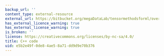 ```yaml
---
backup_url: ''
content_type: external-resource
external_url: https://bitbucket.org/megaDataLab/tensormethodsforml/overview
has_external_licence_warning: true
has_external_license_warning: true
is_broken: ''
license: https://creativecommons.org/licenses/by-nc-sa/4.0/
title: C++ code
uid: e5b2e49f-0de8-4ae5-8a71-dd9d9e70b376
---
```

